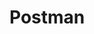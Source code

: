 # Postman

<div class="postman-run-button"
data-postman-action="collection/fork"
data-postman-visibility="public"
data-postman-var-1="33378887-1b2b883a-3465-4396-bca2-4b1a75d8ddee"
data-postman-collection-url="entityId=33378887-1b2b883a-3465-4396-bca2-4b1a75d8ddee&entityType=collection&workspaceId=e2f107a1-b0eb-4342-a40b-2519510ea2c7"></div>
<script type="text/javascript">
  (function (p,o,s,t,m,a,n) {
    !p[s] && (p[s] = function () { (p[t] || (p[t] = [])).push(arguments); });
    !o.getElementById(s+t) && o.getElementsByTagName("head")[0].appendChild((
      (n = o.createElement("script")),
      (n.id = s+t), (n.async = 1), (n.src = m), n
    ));
  }(window, document, "_pm", "PostmanRunObject", "https://run.pstmn.io/button.js"));
</script>